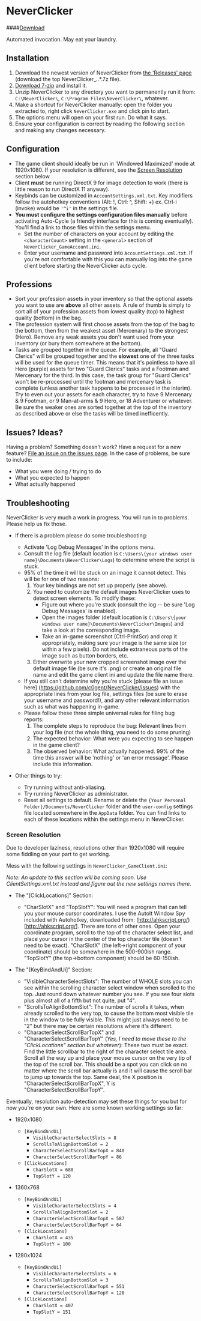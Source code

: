 # NeverClicker
####[Download](https://github.com/nsan1129/NeverClicker/releases)

Automated invocation. May eat your laundry.


## Installation
1. Download the newest version of NeverClicker from [the 'Releases' page](https://github.com/nsan1129/NeverClicker/releases) (download the top NeverClicker_*.*.*.7z file).
2. [Download 7-zip](http://www.7-zip.org/download.html) and install it. 
3. Unzip NeverClicker to any directory you want to permanently run it from: `C:\NeverClicker\`, `C:\Program Files\NeverClicker\`, whatever.
4. Make a shortcut for NeverClicker manually: open the folder you extracted to, right click `NeverClicker.exe` and click pin to start. 
5. The options menu will open on your first run. Do what it says.
6. Ensure your configuration is correct by reading the following section and making any changes necessary.


## Configuration
- The game client should ideally be run in 'Windowed Maximized' mode at 1920x1080. If your resolution is different, see the [Screen Resolution](#screen-resolution) section below.
- Client **must** be running DirectX 9 for image detection to work (there is little reason to run DirectX 11 anyway).
- Keybinds can be customized in `AccountSettings.xml.txt`. Key modifiers follow the autohotkey conventions (Alt: !, Ctrl: ^, Shift: +) ex. Ctrl-i (invoke) would be `'^i'` in the settings file.  
- **You must configure the settings configuration files manually** before activating Auto-Cycle (a friendly interface for this is coming eventually). You'll find a link to those files within the settings menu. 
    - Set the number of characters on your account by editing the `<characterCount>` setting in the `<general>` section of `NeverClicker_GameAccount.ini`.
    - Enter your username and password into `AccountSettings.xml.txt`. If you're not comfortable with this you can manually log into the game client before starting the NeverClicker auto cycle.

	
## Professions
- Sort your profession assets in your inventory so that the optional assets you want to use are **above** all other assets. A rule of thumb is simply to sort all of your profession assets from lowest quality (top) to highest quality (bottom) in the bag.
- The profession system will first choose assets from the top of the bag to the bottom, then from the weakest asset (Mercenary) to the strongest (Hero). Remove any weak assets you don't want used from your inventory (or bury them somewhere at the bottom).
- Tasks are grouped together in the queue. For example, all "Guard Clerics" will be grouped together and the **slowest** one of the three tasks will be used for the queue timer. This means that it's pointless to have all Hero (purple) assets for two "Guard Clerics" tasks and a Footman and Mercenary for the third. In this case, the task group for "Guard Clerics" won't be re-processed until the footman and mercenary task is complete (unless another task happens to be processed in the interim). Try to even out your assets for each character, try to have 9 Mercenary & 9 Footman, or 9 Man-at-arms & 9 Hero, or 18 Adventurer or whatever. Be sure the weaker ones are sorted together at the top of the inventory as described above or else the tasks will be timed inefficently.


## Issues? Ideas?
Having a problem? Something doesn't work? Have a request for a new feature? [File an issue on the issues page](https://github.com/c0gent/NeverClicker/issues). In the case of problems, be sure to include:
- What you were doing / trying to do
- What you expected to happen
- What actually happened


## Troubleshooting
NeverClicker is very much a work in progress. You will run in to problems. Please help us fix those.

- If there is a problem please do some troubleshooting:
    - Activate 'Log Debug Messages' in the options menu.
    - Consult the log file (default location is `C:\Users\{your windows user name}\Documents\NeverClicker\Logs`) to determine where the script is stuck.
    - 95% of the time it will be stuck on an image it cannot detect. This will be for one of two reasons:
        1. Your key bindings are not set up properly (see above).
        2. You need to customize the default images NeverClicker uses to detect screen elements. To modify these:
            * Figure out where you're stuck (consult the log -- be sure 'Log Debug Messages' is enabled).
            * Open the images folder (default location is `C:\Users\{your windows user name}\Documents\NeverClicker\Images`) and take a look at the corresponding image.
            * Take an in-game screenshot (Ctrl-PrintScr) and crop it appropriately, making sure your image is the same size (or within a few pixels). Do not include extraneous parts of the image such as button borders, etc.
        3. Either overwrite your new cropped screenshot image over the default image file (be sure it's .png) or create an original file name and edit the game client ini and update the file name there.
    - If you still can't determine why you're stuck [please file an issue here] (https://github.com/c0gent/NeverClicker/issues) with the appropriate lines from your log file, settings files (be sure to erase your username and password!), and any other relevant information such as what was happening in-game.
    - Please follow these three simple universal rules for filing bug reports:
        1. The complete steps to reproduce the bug: Relevant lines from your log file (not the whole thing, you need to do some pruning)
        2. The expected behavior: What were you expecting to see happen in the game client?
        3. The observed behavior: What actually happened. 99% of the time this answer will be 'nothing' or 'an error message'. Please include this information.
  
- Other things to try:
	- Try running without anti-aliasing.
    - Try running NeverClicker as administrator.
    - Reset all settings to default. Rename or delete the `{Your Personal Folder}/Documents/NeverClicker` folder and the `user-config` settings file located somewhere in the `AppData` folder. You can find links to each of these locations within the settings menu in NeverClicker.
  

### Screen Resolution
Due to developer laziness, resolutions other than 1920x1080 will require some fiddling on your part to get working.

Mess with the following settings in `NeverClicker_GameClient.ini`:

*Note: An update to this section will be coming soon. Use ClientSettings.xml.txt instead and figure out the new settings names there.*

- The "[ClickLocations]" Section:
    - "CharSlotX" and "TopSlotY": You will need a program that can tell you your mouse cursor coordinates. I use the AutoIt Window Spy included with Autohotkey, downloaded from: (http://ahkscript.org/)[http://ahkscript.org/]. There are tons of other ones. Open your coordinate program, scroll to the top of the character select list, and place your cursor in the center of the top character tile (doesn't need to be exact). "CharSlotX" (the left->right component of your coordinate) should be somewhere in the 500-900ish range. "TopSlotY" (the top->bottom component) should be 60-150ish.

- The "[KeyBindAndUi]" Section:
    - "VisibleCharacterSelectSlots": The number of WHOLE slots you can see within the scrolling character select window when scrolled to the top. Just round down whatever number you see. If you see four slots plus almost all of a fifth but not quite, put "4".
    - "ScrollsToAlignBottomSlot": The number of scrolls it takes, when already scrolled to the very top, to cause the bottom most visible tile in the window to be fully visible. This might just always need to be "2" but there may be certain resolutions where it's different.
    - "CharacterSelectScrollBarTopX" and "CharacterSelectScrollBarTopY" (*Yes, I need to move these to the "ClickLocations" section but whatever*): These two must be exact. Find the little scrollbar to the right of the character select tile area. Scroll all the way up and place your mouse cursor on the very tip of the top of the scroll bar. This should be a spot you can click on no matter where the scroll bar actually is and it will cause the scroll bar to jump up towards the top. Same deal, the X position is "CharacterSelectScrollBarTopX", Y is "CharacterSelectScrollBarTopY".

Eventually, resolution auto-detection may set these things for you but for now you're on your own. Here are some known working settings so far:

- 1920x1080
    - `[KeyBindAndUi]`
        - `VisibleCharacterSelectSlots = 8`
        - `ScrollsToAlignBottomSlot = 2`
        - `CharacterSelectScrollBarTopX = 840`
        - `CharacterSelectScrollBarTopY = 86`
    - `[ClickLocations]`
        - `CharSlotX = 680`
        - `TopSlotY = 120`

- 1360x768
    - `[KeyBindAndUi]`
        - `VisibleCharacterSelectSlots = 4`
        - `ScrollsToAlignBottomSlot = 2`
        - `CharacterSelectScrollBarTopX = 587`
        - `CharacterSelectScrollBarTopY = 64`
    - `[ClickLocations]`
        - `CharSlotX = 435`
        - `TopSlotY = 100`

- 1280x1024
    - `[KeyBindAndUi]`
        - `VisibleCharacterSelectSlots = 6`
        - `ScrollsToAlignBottomSlot = 3`
        - `CharacterSelectScrollBarTopX = 551`
        - `CharacterSelectScrollBarTopY = 120`
    - `[ClickLocations]`
        - `CharSlotX = 407`
        - `TopSlotY = 151`